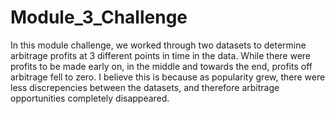 # Module_3_Challenge
In this module challenge, we worked through two datasets to determine arbitrage profits at 3 different points in time in the data. While there were profits to be made early on, in the middle and towards the end, profits off arbitrage fell to zero. I believe this is because as popularity grew, there were less discrepencies between the datasets, and therefore arbitrage opportunities completely disappeared.
